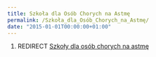 ```yaml
---
title: Szkoła dla Osób Chorych na Astmę
permalink: /Szkoła_dla_Osób_Chorych_na_Astmę/
date: "2015-01-01T00:00:00+01:00"
---
```


1.  REDIRECT [Szkoły dla osób chorych na astmę](/atopedia/Szkoły_dla_osób_chorych_na_astmę "wikilink")
